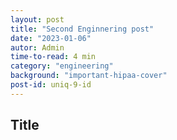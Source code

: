 ```yaml
---
layout: post
title: "Second Enginnering post"
date: "2023-01-06"
autor: Admin
time-to-read: 4 min
category: "engineering"
background: "important-hipaa-cover"
post-id: uniq-9-id
---
```


## Title